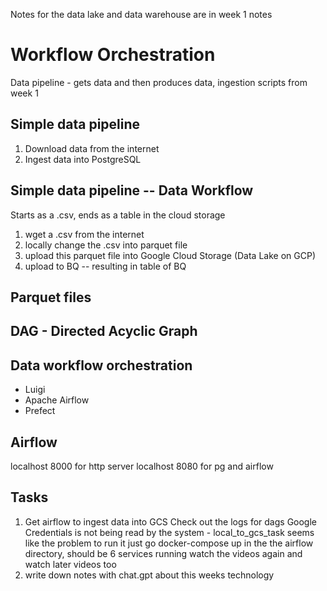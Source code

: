 Notes for the data lake and data warehouse are in week 1 notes

# Workflow Orchestration

Data pipeline - gets data and then produces data, ingestion scripts from week 1

## Simple data pipeline

1. Download data from the internet
2. Ingest data into PostgreSQL

## Simple data pipeline -- Data Workflow

Starts as a .csv, ends as a table in the cloud storage

1. wget a .csv from the internet
2. locally change the .csv into parquet file
3. upload this parquet file into Google Cloud Storage (Data Lake on GCP)
4. upload to BQ -- resulting in table of BQ

## Parquet files

## DAG - Directed Acyclic Graph

## Data workflow orchestration

- Luigi
- Apache Airflow
- Prefect

## Airflow


localhost 8000 for http server
localhost 8080 for pg and airflow


## Tasks

1. Get airflow to ingest data into GCS
Check out the logs for dags
Google Credentials is not being read by the system - local_to_gcs_task seems like the problem
to run it just go docker-compose up in the the airflow directory, should be 6 services running
watch the videos again and watch later videos too
2. write down notes with chat.gpt about this weeks technology